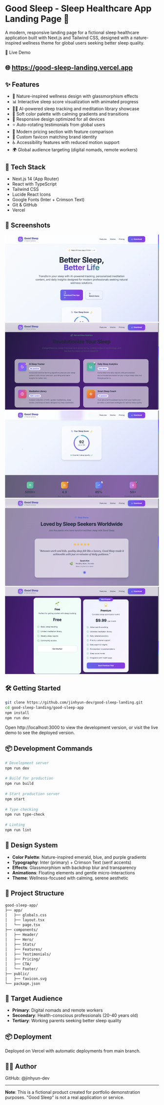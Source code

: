 # Good Sleep - Sleep Healthcare App Landing Page 🌙
A modern, responsive landing page for a fictional sleep healthcare application built with Next.js and Tailwind CSS, designed with a nature-inspired wellness theme for global users seeking better sleep quality.

🔗 Live Demo
## 🌐 https://good-sleep-landing.vercel.app
   
## ✨ Features
- 🌿 Nature-inspired wellness design with glassmorphism effects
- 📊 Interactive sleep score visualization with animated progress
- 🧘‍♀️ AI-powered sleep tracking and meditation library showcase
- 🎨 Soft color palette with calming gradients and transitions
- 📱 Responsive design optimized for all devices
- ⭐ Auto-rotating testimonials from global users
- 🎯 Modern pricing section with feature comparison
- 🌙 Custom favicon matching brand identity
- ♿ Accessibility features with reduced motion support
- 🌍 Global audience targeting (digital nomads, remote workers)

## 🚀 Tech Stack
- Next.js 14 (App Router)
- React with TypeScript
- Tailwind CSS
- Lucide React Icons
- Google Fonts (Inter + Crimson Text)
- Git & GitHub
- Vercel

## 📸 Screenshots
![Hero Section](image.png)
![Features Overview](image-1.png)
![Sleep Analytics](image-2.png)
![User Testimonials](image-3.png)
![Pricing Plans](image-4.png)

## 🛠️ Getting Started
```bash
git clone https://github.com/jinhyun-dev/good-sleep-landing.git
cd good-sleep-landing/good-sleep-app
npm install
npm run dev
```

Open http://localhost:3000 to view the development version, or visit the live demo to see the deployed version.

## 📦 Development Commands
```bash
# Development server
npm run dev

# Build for production
npm run build

# Start production server
npm start

# Type checking
npm run type-check

# Linting
npm run lint
```

## 🎨 Design System
- **Color Palette**: Nature-inspired emerald, blue, and purple gradients
- **Typography**: Inter (primary) + Crimson Text (serif accents)
- **Effects**: Glassmorphism with backdrop blur and transparency
- **Animations**: Floating elements and gentle micro-interactions
- **Theme**: Wellness-focused with calming, serene aesthetic

## 📁 Project Structure
```
good-sleep-app/
├── app/
│   ├── globals.css
│   ├── layout.tsx
│   └── page.tsx
├── components/
│   ├── Header/
│   ├── Hero/
│   ├── Stats/
│   ├── Features/
│   ├── Testimonials/
│   ├── Pricing/
│   ├── CTA/
│   └── Footer/
├── public/
│   ├── favicon.svg
└── package.json
```

## 🎯 Target Audience
- **Primary**: Digital nomads and remote workers
- **Secondary**: Health-conscious professionals (20-40 years old)
- **Tertiary**: Working parents seeking better sleep quality

## 📦 Deployment
Deployed on Vercel with automatic deployments from main branch.

## 🧑‍💻 Author
GitHub: @jinhyun-dev

---

**Note**: This is a fictional product created for portfolio demonstration purposes. "Good Sleep" is not a real application or service.